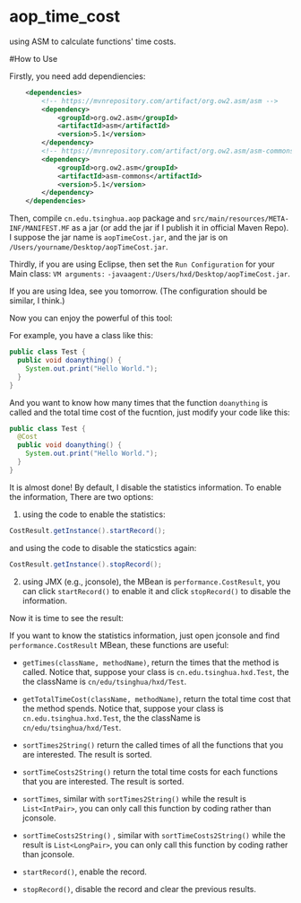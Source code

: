 # aop_time_cost
using ASM to calculate functions' time costs.


#How to Use

Firstly, you need add dependiencies:

```xml
	<dependencies>
		<!-- https://mvnrepository.com/artifact/org.ow2.asm/asm -->
		<dependency>
			<groupId>org.ow2.asm</groupId>
			<artifactId>asm</artifactId>
			<version>5.1</version>
		</dependency>
		<!-- https://mvnrepository.com/artifact/org.ow2.asm/asm-commons -->
		<dependency>
			<groupId>org.ow2.asm</groupId>
			<artifactId>asm-commons</artifactId>
			<version>5.1</version>
		</dependency>
	</dependencies>
```

Then, compile `cn.edu.tsinghua.aop` package and `src/main/resources/META-INF/MANIFEST.MF` as a jar (or add the jar if I publish it in official Maven Repo). I suppose the jar name is `aopTimeCost.jar`, and the jar is on `/Users/yourname/Desktop/aopTimeCost.jar`.

Thirdly, if you are using Eclipse, then set the `Run Configuration` for your Main class:
`VM arguments:` `-javaagent:/Users/hxd/Desktop/aopTimeCost.jar`.

If you are using Idea, see you tomorrow. (The configuration should be similar, I think.)

Now you can enjoy the powerful of this tool:

For example, you have a class like this:
```java
public class Test {
  public void doanything() {
    System.out.print("Hello World.");
  }
}
```

And you want to know how many times that the function `doanything` is called and the total time cost of the fucntion, just modify your code like this:

```java
public class Test {
  @Cost
  public void doanything() {
    System.out.print("Hello World.");
  }
}
```

It is almost done! By default, I disable the statistics information. To enable the information, There are two options:

1. using the code to enable the statistics:

```java
CostResult.getInstance().startRecord();
```
and using the code to disable the staticstics again:

```java
CostResult.getInstance().stopRecord();
```

2. using JMX (e.g., jconsole), the MBean is `performance.CostResult`, you can click `startRecord()` to enable it and click `stopRecord()` to disable the information.

Now it is time to see the result:

If you want to know the statistics information, just open jconsole and find `performance.CostResult` MBean, these functions are useful:

* `getTimes(className, methodName)`, return the times that the method is called. Notice that, suppose your class is `cn.edu.tsinghua.hxd.Test`, the the className is `cn/edu/tsinghua/hxd/Test`.

* `getTotalTimeCost(className, methodName)`, return the total time cost that the method spends. Notice that, suppose your class is `cn.edu.tsinghua.hxd.Test`, the the className is `cn/edu/tsinghua/hxd/Test`.

* `sortTimes2String()` return the called times of all the functions that you are interested. The result is sorted.

*  `sortTimeCosts2String()` return the total time costs for each functions that you are interested. The result is sorted.

*  `sortTimes`, similar with `sortTimes2String()` while the result is `List<IntPair>`, you can only call this function by coding rather than jconsole.

*  `sortTimeCosts2String()` , similar with `sortTimeCosts2String()` while the result is `List<LongPair>`, you can only call this function by coding rather than jconsole.

* `startRecord()`, enable the record.
* `stopRecord()`,  disable the record and clear the previous results. 





